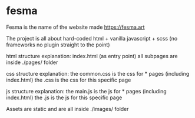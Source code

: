 # fesma
Fesma is the name of the website made https://fesma.art

The project is all about hard-coded html + vanilla javascript + scss (no frameworks no plugin straight to the point)

html structure explanation:
  index.html (as entry point)
  all subpages are inside ./pages/ folder
  
css structure explanation:
  the common.css is the css for * pages (including index.html)
  the <pageName>.css is the css for this specific page

js structure explanation:
  the main.js is the js for * pages (including index.html)
  the <pageName>.js is the js for this specific page

Assets are static and are all inside ./images/ folder
